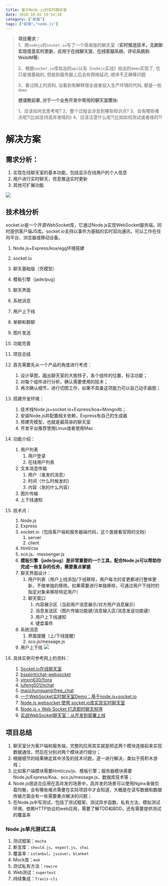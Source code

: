 ```yaml
---
title: 基于Node.js的实时聊天室
date: 2018-10-02 19:54:18
category: ["前端"]
tags: ["前端","node.js"]
---
```


> **项目需求：**      
> 1、用`nodejs`的`socket.io`写了一个简易版的聊天室（**实时推送技术，无刷新实现信息实时更新，应用于在线聊天室、在线客服系统、评论系统和WebIM等**）      
> 
> 2、根据`socket.io`库给出的`api`以及《`nodejs`实战》给出的`demo`实现了, 也只是很基础的, 但放到服务器上后会有网络延迟, 顺序不正确等问题    
>   
> 3、看过网上的资料, 没看到有解释很全或者投入生产环境的代码, 都是一些`demo`
> 
> **想请教前辈, 对于一个业务开发中常用的聊天室模块:**
> 
> 1、应该如何去思考呢?
> 2、整个过程会涉及到哪些知识点?
> 3、会有哪些难点呢?(比如支持高并发啥的)
> 4、应该注意什么呢?(比如如何测试或者啥的?)

<!--more-->

# 解决方案 #

## 需求分析： ##

1. 实现在线聊天室的基本功能，包括显示在线用户的个人信息
2. 用户进行实时聊天，信息推送实时更新
3. 其他可扩展功能

![](https://i.imgur.com/6eGgAmr.png)

## 技术栈分析 ##

socket.io是一个开源WebSocket库，它通过Node.js实现WebSocket服务端，同时提供客户端JS库。socket.io支持以事件为基础的实时双向通讯，可以工作在任何平台、浏览器或移动设备。

1. Node.js+Express/koa/egg环境搭建
2. socket.io
3. 聊天基础版（壳模型）
4. 模板引擎（jade/pug）
5. 聊天界面
6. 系统消息
7. 用户上下线
8. 单聊和群聊
9. 图片发送
10. 功能完善
11. 项目总结


1. 首先需要先从一个产品的角度进行考虑：
	1. 设计草图，画出聊天室的大致样子，各个组件的位置，标注功能；
	2. 对每个组件进行分析，确认需要使用的技术；
	3. 再次确认细节，进行切图工作，如果不具备这项能力可以自己动手画图；
2. 搭建开发环境：
	1. 技术栈Node.js+socket.io+Express/koa+Mongodb；
	2. 安装Node.js并配置相关依赖，Express有自己的生成器
	3. 搭建壳模型，也就是最简易的聊天室
	4. 开发平台推荐使用Linux或者使用Mac
3. 功能介绍：
    1. 用户列表
        1. 用户登录
        2. 在线用户列表
    2. 文本消息传输
        1. 用户（谁发的消息）
        2. 时间（什么时候发的）
        3. 内容（发的什么内容）
    3. 图片传输
    4. 上下线通知
4. 技术点：
    1. Node.js
    2. Express
    3. socket.io（包括客户端和服务器端代码，这个直接看官网的文档）
        1. server
        2. client
    4. html/css
    5. sco.js、messenger.js
    6. **模板引擎（jade/pug）是非常重要的一个工具，配合Node.js可以帮助你完成一些复杂的任务，需要重点掌握**
    7. 聊天界面设计：
        1. 用户列表（用户上线添加/下线移除，用户每次的变更都进行整体更新，不做单独的移除。如果需要进行单独移除，可通过用户下线时的指定对象来移除特定用户）
        2. 聊天窗口
            1. 内容展示区（当前用户消息展示/对方用户消息展示）
            2. 消息发送区（图片传输功能键/消息输入区/消息发送功能键）
            3. 用户上下线通知
            4. 键盘事件
    8. 系统消息
        1. 界面提醒（上/下线提醒）
        2. sco.js/message.js    
    9. 用户上下线
![](https://i.imgur.com/EfROll6.png)

4. 具体实例可参考网上的资料：
    1. [Socket.io在线聊天室](http://blog.fens.me/nodejs-socketio-chat/)
    2. [bsspirit/chat-websocket](https://github.com/bsspirit/chat-websocket)
    3. [yinxin630/fiora](https://github.com/yinxin630/fiora)
    4. [lufeng501/nchat](https://github.com/lufeng501/nchat)
    5. [maochunguang/free_chat](https://github.com/maochunguang/free_chat)
    6. [一个WebSocket实时聊天室Demo：基于node.js+socket.io](http://www.52im.net/thread-516-1-1.html)
    7. [Node.js websocket 使用 socket.io库实现实时聊天室](https://blog.csdn.net/haodawang/article/details/56011749)
    8. [Node.js + Web Socket 打造即时聊天程序](https://zhuanlan.zhihu.com/p/36602333)
    9. [实战WebSocket聊天室：从开发到部署上线](http://www.rxshc.com/164.html)

## 项目总结 ##

1. 聊天室分为客户端和服务端，完整的应用其实就是把这两个模块连接起来实现数据通信，然后在分别对两个模块进行细分；
2. 根据细节的结果确定其中涉及的技术问题，逐一进行解决，类似于搭积木游戏；
3. 比如客户端模块需要html/css/js、模板引擎；服务器模块需要Node.js/Express/Koa、sco.js/message.js、数据库技术等；
4. Node.js很适合应用在高并发的场景中，高并发的场景可以使用Nginx来做负载均衡，会有哪些难点需要在实际项目中才会知道，大概是在读写数据和数据传输方面会有一些需要重点解决的问题；
5. 在Node.js中写测试，包括了测试框架、测试异步函数、私有方法、模拟测试环境、依赖HTTP协议的web应用，需要了解TDD和BDD，还有需要提供测试的覆盖率

### Node.js单元测试工具 ###

1. 测试框架：`mocha`
2. 断言库：`should.js`、`expect.js`、`chai`
3. 覆盖率：`istanbul`、`jscover`、`blanket`
4. Mock库：`muk`
5. 测试私有方法：`rewire`
6. Web测试：`supertest`
7. 持续集成：`Travis-cli`